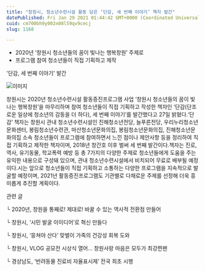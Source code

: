 ```yaml
---
title: "창원시, 청소년수련시설 활동 담은 ‘단감, 세 번째 이야기’ 책자 발간"
datePublished: Fri Jan 29 2021 01:44:42 GMT+0000 (Coordinated Universal Time)
cuid: cm700bh9y002n08l59qv9cecj
slug: 1168

---
```



- 2020년 ‘창원시 청소년들의 꿈이 빛나는 행복창원’ 주제로
- 프로그램 참여 청소년들이 직접 기획하고 제작

'단감, 세 번째 이야기' 발간

![이미지](https://cdn.hashnode.com/res/hashnode/image/upload/v1739249620408/cf92f36e-167c-4b70-898d-e0c15e3053cb.jpeg)

창원시는 2020년 청소년수련시설 활동증진프로그램 사업 ‘창원시 청소년들의 꿈이 빛나는 행복창원’을 마무리하며 참여 청소년들이 직접 기획하고 작성한 책자인 ‘단감(단조로운 일상에 청소년의 감동을 더 하다), 세 번째 이야기’를 발간했다고 27일 밝혔다.‘단감’ 책자는 창원시 관내 청소년수련시설인 진해청소년전당, 늘푸른전당, 우리누리청소년문화센터, 봉림청소년수련관, 마산청소년문화의집, 봉림청소년문화의집, 진해청소년문화의집 소속 청소년들이 프로그램에 참여하면서 느낀 점이나 제안사항 등을 정리하여 직접 기획하고 제작한 책자이며, 2018년 창간호 이후 벌써 세 번째 발간이다.책자는 진로, 역사, 유기동물, 학교폭력 예방 등 총 7가지의 다양한 주제로 청소년들에게 도움을 주는 유익한 내용으로 구성돼 있으며, 관내 청소년수련시설에서 비치되어 무료로 배부될 예정이다.시는 앞으로 청소년들이 직접 기획하고 소통하는 다양한 프로그램을 지속적으로 발굴할 예정이며, 2021년 활동증진프로그램도 기관별로 다채로운 주제를 선정해 더욱 흥미롭게 추진할 계획이다.

관련 글

└ 2020년, 창원을 통째로! 제대로! 바꿀 수 있는 역사적 전환점 만들어

└ 창원시, ‘시민 발굴 이이디어’로 혁신 만들다

└ 창원시, ‘뭉쳐야 산다’ 맞벌이 가족의 건강성 회복 도와

└ 창원시, VLOG 공모전 시상식 열어... 창원사랑 마음은 모두가 최강찐팬

└ 경상남도, ‘반려동물 진료비 자율표시제’ 전국 최초 시행